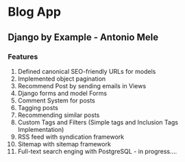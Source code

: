# Blog App
## Django by Example - Antonio Mele
### Features
1. Defined canonical SEO-friendly URLs for models
2. Implemented object pagination
3. Recommend Post by sending emails in Views
4. Django forms and model Forms
5. Comment System for posts
6. Tagging posts
7. Recommending similar posts
8. Custom Tags and Filters (Simple tags and Inclusion Tags Implementation)
9. RSS feed with syndication framework
10. Sitemap with sitemap framework
11. Full-text search enging with PostgreSQL - in progress....

